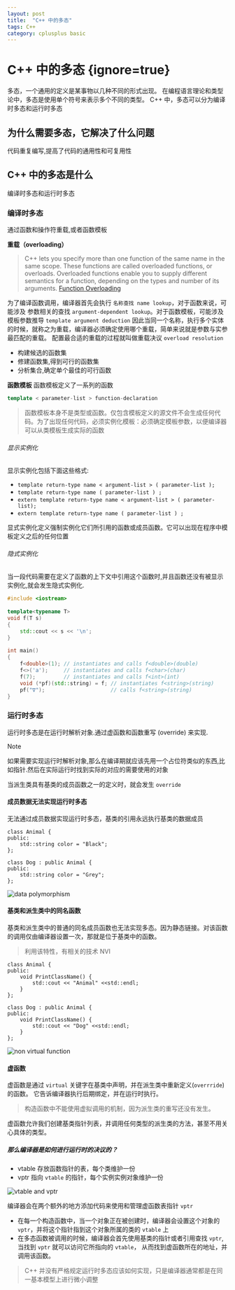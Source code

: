 ```yaml
---
layout: post
title:  "C++ 中的多态"
tags: C++ 
category: cplusplus basic 
---
```


# C++ 中的多态 {ignore=true}

多态，一个通用的定义是某事物以几种不同的形式出现。
在编程语言理论和类型论中，多态是使用单个符号来表示多个不同的类型。
C++ 中，多态可以分为编译时多态和运行时多态

## 为什么需要多态，它解决了什么问题
代码重复编写,提高了代码的通用性和可复用性

## C++ 中的多态是什么
编译时多态和运行时多态

### 编译时多态
通过函数和操作符重载,或者函数模板

**重载（overloading）**
> C++ lets you specify more than one function of the same name in the same scope. These functions are called overloaded functions, or overloads. Overloaded functions enable you to supply different semantics for a function, depending on the types and number of its arguments.
> [Function Overloading](https://learn.microsoft.com/en-us/cpp/cpp/function-overloading?view=msvc-170)

为了编译函数调用，编译器首先会执行 `名称查找 name lookup`，对于函数来说，可能涉及 参数相关的查找 `argument-dependent lookup`。对于函数模板，可能涉及模板参数推导 `template argument deduction`
因此当同一个名称，执行多个实体的时候，就称之为重载，编译器必须确定使用哪个重载，简单来说就是参数与实参最匹配的重载。
配置最合适的重载的过程就叫做重载决议 `overload resolution`
- 构建候选的函数集
- 修建函数集,得到可行的函数集
- 分析集合,确定单个最佳的可行函数

**函数模板**
函数模板定义了一系列的函数
``` C++
template < parameter-list > function-declaration
```

> 函数模板本身不是类型或函数。仅包含模板定义的源文件不会生成任何代码。为了出现任何代码，必须实例化模板：必须确定模板参数，以便编译器可以从类模板生成实际的函数

###### 显示实例化
显示实例化包括下面这些格式:
- ```template return-type name < argument-list > ( parameter-list );``` 
- ```template return-type name ( parameter-list ) ;```		
- ```extern template return-type name < argument-list > ( parameter-list);```	
- ```extern template return-type name ( parameter-list ) ;```

显式实例化定义强制实例化它们所引用的函数或成员函数。它可以出现在程序中模板定义之后的任何位置

###### 隐式实例化
当一段代码需要在定义了函数的上下文中引用这个函数时,并且函数还没有被显示实例化,就会发生隐式实例化.

```C++
#include <iostream>
 
template<typename T>
void f(T s)
{
    std::cout << s << '\n';
}
 
int main()
{
    f<double>(1); // instantiates and calls f<double>(double)
    f<>('a');     // instantiates and calls f<char>(char)
    f(7);         // instantiates and calls f<int>(int)
    void (*pf)(std::string) = f; // instantiates f<string>(string)
    pf("∇");                     // calls f<string>(string)
}
```

### 运行时多态
运行时多态是在运行时解析对象.通过虚函数和函数重写 (override) 来实现.

> [!note]  
> 如果需要实现运行时解析对象,那么在编译期就应该先用一个占位符类似的东西,比如指针.然后在实际运行时找到实际的对应的需要使用的对象

当派生类具有基类的成员函数之一的定义时，就会发生 `override`


#### 成员数据无法实现运行时多态
无法通过成员数据实现运行时多态，基类的引用永远执行基类的数据成员
```C+++
class Animal {
public:
    std::string color = "Black";
};

class Dog : public Animal {
public:
    std::string color = "Grey";
};

```
![data polymorphism](/assets/images/cplusplus-basic/data_polymorphism.png "成员数据无法实现多态性")

#### 基类和派生类中的同名函数
基类和派生类中的普通的同名成员函数也无法实现多态。因为静态链接。对该函数的调用仅由编译器设置一次，那就是位于基类中的函数。

> 利用该特性，有相关的技术 NVI

```C+++
class Animal {
public:
    void PrintClassName() {
        std::cout << "Animal" <<std::endl;
    }
};

class Dog : public Animal {
public:
    void PrintClassName() {
        std::cout << "Dog" <<std::endl;
    }
};

```
![non virtual function](/assets/images/cplusplus-basic/non-virtual-function.png "non virtual function")

#### 虚函数
虚函数是通过 `virtual` 关键字在基类中声明，并在派生类中重新定义(`overrride`) 的函数。
它告诉编译器执行后期绑定，并在运行时执行。

> 构造函数中不能使用虚拟调用的机制，因为派生类的重写还没有发生。

虚函数允许我们创建基类指针列表，并调用任何类型的派生类的方法，甚至不用关心具体的类型。

##### 那么编译器是如何进行运行时的决议的？
- vtable 存放函数指针的表，每个类维护一份
- vptr 指向 `vtable` 的指针，每个实例实例对象维护一份

![vtable and vptr](/assets/images/cplusplus-basic/vptr_vtable.png "虚函数表和虚函数表指针")

 编译器会在两个额外的地方添加代码来使用和管理虚函数表指针 `vptr`
 - 在每一个构造函数中，当一个对象正在被创建时，编译器会设置这个对象的 `vptr`，并将这个指针指到这个对象所属的类的 `vtable` 上
 - 在多态函数被调用的时候，编译器会首先使用基类的指针或者引用查找 `vptr`, 当找到 `vptr` 就可以访问它所指向的 `vtable`， 从而找到虚函数所在的地址，并调用该函数。

 > C++ 并没有严格规定运行时多态应该如何实现，只是编译器通常都是在同一基本模型上进行微小调整

 